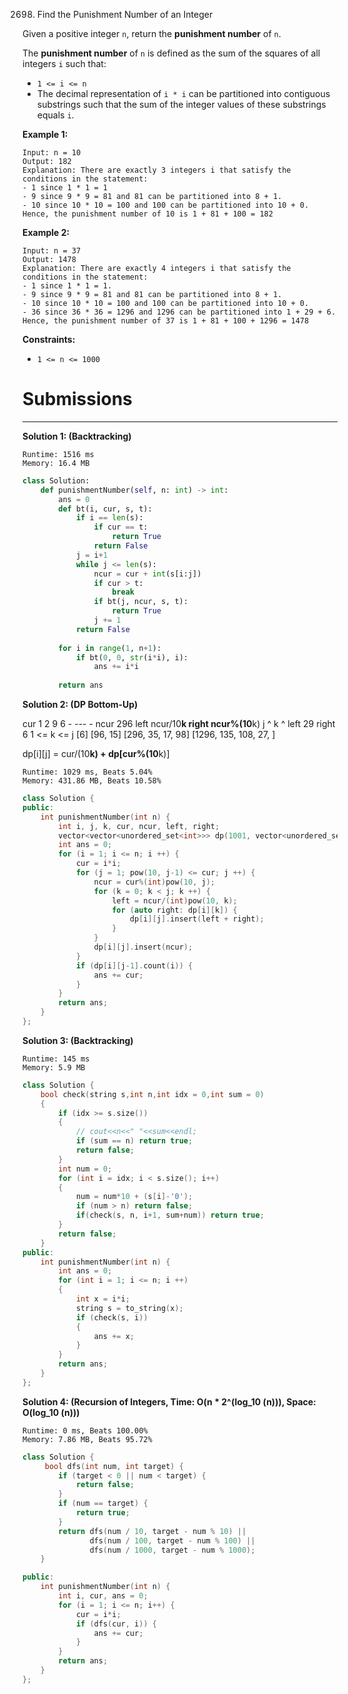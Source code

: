 2698. Find the Punishment Number of an Integer


Given a positive integer `n`, return the **punishment number** of `n`.

The **punishment number** of `n` is defined as the sum of the squares of all integers `i` such that:

* `1 <= i <= n`
* The decimal representation of `i * i` can be partitioned into contiguous substrings such that the sum of the integer values of these substrings equals `i`.
 

**Example 1:**
```
Input: n = 10
Output: 182
Explanation: There are exactly 3 integers i that satisfy the conditions in the statement:
- 1 since 1 * 1 = 1
- 9 since 9 * 9 = 81 and 81 can be partitioned into 8 + 1.
- 10 since 10 * 10 = 100 and 100 can be partitioned into 10 + 0.
Hence, the punishment number of 10 is 1 + 81 + 100 = 182
```

**Example 2:**
```
Input: n = 37
Output: 1478
Explanation: There are exactly 4 integers i that satisfy the conditions in the statement:
- 1 since 1 * 1 = 1. 
- 9 since 9 * 9 = 81 and 81 can be partitioned into 8 + 1. 
- 10 since 10 * 10 = 100 and 100 can be partitioned into 10 + 0. 
- 36 since 36 * 36 = 1296 and 1296 can be partitioned into 1 + 29 + 6.
Hence, the punishment number of 37 is 1 + 81 + 100 + 1296 = 1478
```

**Constraints:**

* `1 <= n <= 1000`

 # Submissions
---
**Solution 1: (Backtracking)**
```
Runtime: 1516 ms
Memory: 16.4 MB
```
```python
class Solution:
    def punishmentNumber(self, n: int) -> int:
        ans = 0
        def bt(i, cur, s, t):
            if i == len(s):
                if cur == t:
                    return True
                return False
            j = i+1
            while j <= len(s):
                ncur = cur + int(s[i:j])
                if cur > t:
                    break
                if bt(j, ncur, s, t):
                    return True
                j += 1
            return False
                
        for i in range(1, n+1):
            if bt(0, 0, str(i*i), i):
                ans += i*i
                
        return ans
```

**Solution 2: (DP Bottom-Up)**

cur 1 2 9 6
    - --- -
ncur  296
left  ncur/10**k
right ncur%(10**k)
j     ^
k         ^
left   29
right     6
1 <= k <= j
          [6]
        [96, 15]
      [296, 35, 17, 98]
    [1296, 135, 108, 27, ]

dp[i][j] = cur/(10**k) + dp[cur%(10**k)] 

```
Runtime: 1029 ms, Beats 5.04%
Memory: 431.86 MB, Beats 10.58%
```
```c++
class Solution {
public:
    int punishmentNumber(int n) {
        int i, j, k, cur, ncur, left, right;
        vector<vector<unordered_set<int>>> dp(1001, vector<unordered_set<int>>(8));
        int ans = 0;
        for (i = 1; i <= n; i ++) {
            cur = i*i;
            for (j = 1; pow(10, j-1) <= cur; j ++) {
                ncur = cur%(int)pow(10, j);
                for (k = 0; k < j; k ++) {
                    left = ncur/(int)pow(10, k);
                    for (auto right: dp[i][k]) {
                        dp[i][j].insert(left + right);
                    }
                }
                dp[i][j].insert(ncur);
            }
            if (dp[i][j-1].count(i)) {
                ans += cur;
            }
        }
        return ans;
    }
};
```


**Solution 3: (Backtracking)**
```
Runtime: 145 ms
Memory: 5.9 MB
```
```c++
class Solution {
    bool check(string s,int n,int idx = 0,int sum = 0)
    {
        if (idx >= s.size())
        {
            // cout<<n<<" "<<sum<<endl;
            if (sum == n) return true;
            return false;
        }
        int num = 0;
        for (int i = idx; i < s.size(); i++)
        {
            num = num*10 + (s[i]-'0');
            if (num > n) return false;
            if(check(s, n, i+1, sum+num)) return true;
        }
        return false;
    }
public:
    int punishmentNumber(int n) {
        int ans = 0;
        for (int i = 1; i <= n; i ++)
        {
            int x = i*i;
            string s = to_string(x);
            if (check(s, i))
            {
                ans += x;
            }
        }
        return ans;
    }
};
```

**Solution 4: (Recursion of Integers, Time: O(n * 2^(log_10 (n))), Space: O(log_10 (n)))**
```
Runtime: 0 ms, Beats 100.00%
Memory: 7.86 MB, Beats 95.72%
```
```c++
class Solution {
     bool dfs(int num, int target) {
        if (target < 0 || num < target) {
            return false;
        }
        if (num == target) {
            return true;
        }
        return dfs(num / 10, target - num % 10) ||
               dfs(num / 100, target - num % 100) ||
               dfs(num / 1000, target - num % 1000);
    }

public:
    int punishmentNumber(int n) {
        int i, cur, ans = 0;
        for (i = 1; i <= n; i++) {
            cur = i*i;
            if (dfs(cur, i)) {
                ans += cur;
            }
        }
        return ans;
    }
};
```

